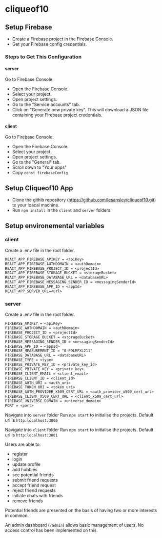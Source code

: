 # cliqueof10

## Setup Firebase

- Create a Firebase project in the Firebase Console.
- Get your Firebase config credentials.

### Steps to Get This Configuration

#### server

Go to Firebase Console:

- Open the Firebase Console.
- Select your project.
- Open project settings.
- Go to the "Service accounts" tab.
- Click on "Generate new private key". This will download a JSON file containing your Firebase project credentials.

#### client

Go to Firebase Console:

- Open the Firebase Console.
- Select your project.
- Open project settings.
- Go to the "General" tab.
- Scroll down to "Your apps"
- Copy `const firebaseConfig`

## Setup Cliqueof10 App

- Clone the githib repository (https://github.com/lesansley/cliqueof10.git) to your loacal machine.
- Run `npm install` in the `client` and `server` folders.

## Setup environemental variables

### client

Create a .env file in the root folder.

```txt
REACT_APP_FIREBASE_APIKEY = <apiKey>
REACT_APP_FIREBASE_AUTHDOMAIN = <authDomain>
REACT_APP_FIREBASE_PROJECT_ID = <projectId>
REACT_APP_FIREBASE_STORAGE_BUCKET = <storageBucket>
REACT_APP_FIREBASE_DATABASE_URL = <databaseURL>
REACT_APP_FIREBASE_MESSAGING_SENDER_ID = <messagingSenderId>
REACT_APP_FIREBASE_APP_ID = <appId>
REACT_APP_SERVER_URL=<url>
```

### server

Create a .env file in the root folder.

```txt
FIREBASE_APIKEY = <apiKey>
FIREBASE_AUTHDOMAIN = <authDomain>
FIREBASE_PROJECT_ID = <projectId>
FIREBASE_STORAGE_BUCKET = <storageBucket>
FIREBASE_MESSAGING_SENDER_ID = <messagingSenderId>
FIREBASE_APP_ID = <appId>
FIREBASE_MEASUREMENT_ID = "G-P9LMFXL211"
FIREBASE_DATABASE_URL = <databaseURL>
FIREBASE_TYPE = <type>
FIREBASE_PRIVATE_KEY_ID = <private_key_id>
FIREBASE_PRIVATE_KEY = <private_key>
FIREBASE_CLIENT_EMAIL = <client_email>
FIREBASE_CLIENT_ID = <client_id>
FIREBASE_AUTH_URI = <auth_uri>
FIREBASE_TOKEN_URI = <token_uri>
FIREBASE_AUTH_PROVIDER_X509_CERT_URL = <auth_provider_x509_cert_url>
FIREBASE_CLIENT_X509_CERT_URL = <client_x509_cert_url>
FIREBASE_UNIVERSE_DOMAIN = <universe_domain>
PORT = <port>
```

Navigate into `server` folder
Run `npm start` to initialise the projects.
Default url is `http:localhost:3000`

Navigate into `client` folder
Run `npm start` to initialise the projects.
Default url is `http:localhost:3001`

Users are able to:

- register
- login
- update profile
- add hobbies
- see potential friends
- submit friend requests
- accept friend request
- reject friend requests
- initiate chats with friends
- remove friends

Potential friends are presented on the basis of having two or more interests in common.

An admin dashboard (`/admin`) allows basic management of users. No access control has been implemented on this.
